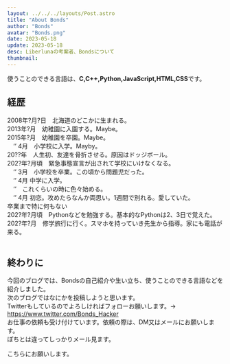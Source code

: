 ```yaml
---
layout: ../../../layouts/Post.astro
title: "About Bonds"
author: "Bonds"
avatar: "Bonds.png"
date: 2023-05-18
update: 2023-05-18
desc: Liberlunaの考案者、Bondsについて
thumbnail: 
---
```

使うことのできる言語は、**C,C++,Python,JavaScript,HTML,CSS**です。
<br>
## 経歴
2008年?月?日　北海道のどこかに生まれる。
<br>
2013年?月　幼稚園に入園する。Maybe。
<br>
2015年?月　幼稚園を卒園。Maybe。
<br>
　‘’  4月　小学校に入学。Mayby。
 <br>
20??年　人生初、友達を骨折させる。原因はドッジボール。
<br>
202?年?月頃　緊急事態宣言が出されて学校にいけなくなる。
<br>
　‘’  3月　小学校を卒業。この頃から問題児だった。<br>
　‘’  4月 中学に入学。
 <br>
　‘’　これくらいの時に色々始める。
 <br>
　‘’  4月 初恋。攻めたらなんか両思い。1週間で別れる。愛していた。
<br>
卒業まで特に何もない
<br>
202?年?月頃　Pythonなどを勉強する。基本的なPythonは2、3日で覚えた。
<br>
202?年?月　修学旅行に行く。スマホを持っていき先生から指導。家にも電話が来る。
<br>
<br>
## 終わりに
今回のブログでは、Bondsの自己紹介や生い立ち、使うことのできる言語などを紹介しました。
<br>
次のブログではなにかを投稿しようと思います。
<br>
Twitterもしているのでよろしければフォローお願いします。→ https://www.twitter.com/Bonds_Hacker
<br>
お仕事の依頼も受け付けています。依頼の際は、DM又はメールにお願いします。
<br>
ぽちとは違ってしっかりメール見ます。
<br>

こちらにお願いします。
